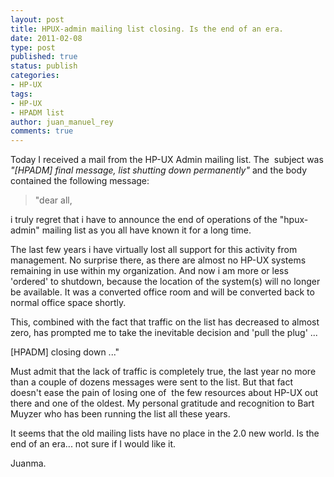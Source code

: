 ```yaml
---
layout: post
title: HPUX-admin mailing list closing. Is the end of an era.
date: 2011-02-08
type: post
published: true
status: publish
categories:
- HP-UX
tags:
- HP-UX
- HPADM list
author: juan_manuel_rey
comments: true
---
```


Today I received a mail from the HP-UX Admin mailing list. The  subject was *"[HPADM] final message, list shutting down permanently"* and the body contained the following message:

>"dear all,
>
i truly regret that i have to announce the end of operations of the
"hpux-admin" mailing list as you all have known it for a long time.
>
The last few years i have virtually lost all support for this activity
from management. No surprise there, as there are almost no HP-UX systems
remaining in use within my organization. And now i am more or less
'ordered' to shutdown, because the location of the system(s) will no
longer be available. It was a converted office room and will be
converted back to normal office space shortly.
>
This, combined with the fact that traffic on the list has decreased to
almost zero, has prompted me to take the inevitable decision and 'pull
the plug' ...
>
[HPADM\] closing down ..."

Must admit that the lack of traffic is completely true, the last year no more than a couple of dozens messages were sent to the list. But that fact doesn't ease the pain of losing one of  the few resources about HP-UX out there and one of the oldest. My personal gratitude and recognition to Bart Muyzer who has been running the list all these years.

It seems that the old mailing lists have no place in the 2.0 new world. Is the end of an era... not sure if I would like it.

Juanma.
